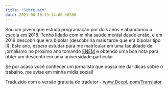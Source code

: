 ```yaml
---
title: "Sobre mim"
date: 2021-08-10 19:14:00 +0300
---
```


Sou um jovem que estuda programação por dois anos e abandonou a escola em 2018. Tenho lidado com minha saúde mental desde então, e em 2019 descobri que era bipolar (descobriria mais tarde que era bipolar tipo II). Este ano, espero estudar para me matricular em uma faculdade de jornalismo no próximo ano tomando [ENEM](https://en.wikipedia.org/wiki/Exame_Nacional_do_Ensino_M%C3%A9dio) e obtendo uma boa nota para obter um desconto em uma universidade particular.

Se por acaso você conhecer um jornalista que possa me dar dicas sobre o trabalho, me avise em minha mídia social!

Traduzido com a versão gratuita do tradutor - www.DeepL.com/Translator